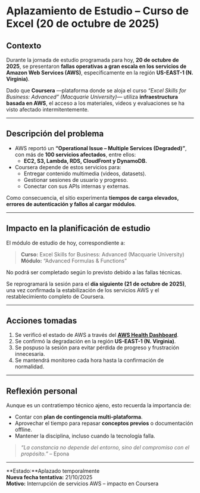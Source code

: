 # Aplazamiento de Estudio – Curso de Excel (20 de octubre de 2025)

## Contexto
Durante la jornada de estudio programada para hoy, **20 de octubre de 2025**, se presentaron **fallas operativas a gran escala en los servicios de Amazon Web Services (AWS)**, específicamente en la región **US-EAST-1 (N. Virginia)**.  

Dado que **Coursera** —plataforma donde se aloja el curso *“Excel Skills for Business: Advanced” (Macquarie University)*— utiliza **infraestructura basada en AWS**, el acceso a los materiales, videos y evaluaciones se ha visto afectado intermitentemente.

---

## Descripción del problema
- AWS reportó un **“Operational Issue – Multiple Services (Degraded)”**, con más de **100 servicios afectados**, entre ellos:
  - **EC2, S3, Lambda, RDS, CloudFront y DynamoDB.**
- Coursera depende de estos servicios para:
  - Entregar contenido multimedia (videos, datasets).
  - Gestionar sesiones de usuario y progreso.
  - Conectar con sus APIs internas y externas.

Como consecuencia, el sitio experimenta **tiempos de carga elevados, errores de autenticación y fallos al cargar módulos**.

---

## Impacto en la planificación de estudio
El módulo de estudio de hoy, correspondiente a:
> **Curso:** Excel Skills for Business: Advanced (Macquarie University)  
> **Módulo:** “Advanced Formulas & Functions”  

No podrá ser completado según lo previsto debido a las fallas técnicas.  

Se reprogramará la sesión para el **día siguiente (21 de octubre de 2025)**, una vez confirmada la estabilización de los servicios AWS y el restablecimiento completo de Coursera.

---

## Acciones tomadas
1. Se verificó el estado de AWS a través del **[AWS Health Dashboard](https://health.aws.amazon.com/health/status)**.  
2. Se confirmó la degradación en la región **US-EAST-1 (N. Virginia)**.  
3. Se pospuso la sesión para evitar pérdida de progreso y frustración innecesaria.  
4. Se mantendrá monitoreo cada hora hasta la confirmación de normalidad.

---

## Reflexión personal
Aunque es un contratiempo técnico ajeno, esto recuerda la importancia de:
- Contar con **plan de contingencia multi-plataforma**.  
- Aprovechar el tiempo para repasar **conceptos previos** o documentación offline.  
- Mantener la disciplina, incluso cuando la tecnología falla.

> _“La constancia no depende del entorno, sino del compromiso con el propósito.”_ – Epona

---

**Estado:**Aplazado temporalmente  
**Nueva fecha tentativa:** 21/10/2025  
**Motivo:** Interrupción de servicios AWS – impacto en Coursera  
